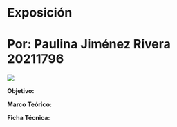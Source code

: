 # Exposición
# Por: Paulina Jiménez Rivera 20211796

![](https://http2.mlstatic.com/D_NQ_NP_2X_628022-MLM46181455332_052021-F.webp.png)

**Objetivo:**

**Marco Teórico:**

**Ficha Técnica:**
